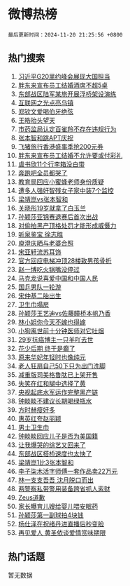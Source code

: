 # 微博热榜

`最后更新时间：2024-11-20 21:25:56 +0800`

## 热门搜索

1. [习近平G20里约峰会展现大国担当](https://m.weibo.cn/search?containerid=100103type%3D1%26t%3D10%26q%3D%23%E4%B9%A0%E8%BF%91%E5%B9%B3G20%E9%87%8C%E7%BA%A6%E5%B3%B0%E4%BC%9A%E5%B1%95%E7%8E%B0%E5%A4%A7%E5%9B%BD%E6%8B%85%E5%BD%93%23&stream_entry_id=51&isnewpage=1&extparam=seat%3D1%26filter_type%3Drealtimehot%26stream_entry_id%3D51%26c_type%3D51%26dgr%3D0%26pos%3D0%26cate%3D10103%26q%3D%2523%25E4%25B9%25A0%25E8%25BF%2591%25E5%25B9%25B3G20%25E9%2587%258C%25E7%25BA%25A6%25E5%25B3%25B0%25E4%25BC%259A%25E5%25B1%2595%25E7%258E%25B0%25E5%25A4%25A7%25E5%259B%25BD%25E6%258B%2585%25E5%25BD%2593%2523%26display_time%3D1732109155%26pre_seqid%3D17321091555810268402404)
1. [胖东来宣布员工结婚酒席不超5桌](https://m.weibo.cn/search?containerid=100103type%3D1%26t%3D10%26q%3D%23%E8%83%96%E4%B8%9C%E6%9D%A5%E5%AE%A3%E5%B8%83%E5%91%98%E5%B7%A5%E7%BB%93%E5%A9%9A%E9%85%92%E5%B8%AD%E4%B8%8D%E8%B6%855%E6%A1%8C%23&stream_entry_id=31&isnewpage=1&extparam=seat%3D1%26filter_type%3Drealtimehot%26c_type%3D31%26lcate%3D5001%26cate%3D5001%26stream_entry_id%3D31%26q%3D%2523%25E8%2583%2596%25E4%25B8%259C%25E6%259D%25A5%25E5%25AE%25A3%25E5%25B8%2583%25E5%2591%2598%25E5%25B7%25A5%25E7%25BB%2593%25E5%25A9%259A%25E9%2585%2592%25E5%25B8%25AD%25E4%25B8%258D%25E8%25B6%25855%25E6%25A1%258C%2523%26dgr%3D0%26pos%3D0%26flag%3D1%26realpos%3D1%26band_rank%3D1%26display_time%3D1732109155%26pre_seqid%3D17321091555810268402404)
1. [东部战区陆军某旅开展浮桥架设演练](https://m.weibo.cn/search?containerid=100103type%3D1%26t%3D10%26q%3D%23%E4%B8%9C%E9%83%A8%E6%88%98%E5%8C%BA%E9%99%86%E5%86%9B%E6%9F%90%E6%97%85%E5%BC%80%E5%B1%95%E6%B5%AE%E6%A1%A5%E6%9E%B6%E8%AE%BE%E6%BC%94%E7%BB%83%23&stream_entry_id=31&isnewpage=1&extparam=seat%3D1%26filter_type%3Drealtimehot%26c_type%3D31%26lcate%3D5001%26cate%3D5001%26stream_entry_id%3D31%26q%3D%2523%25E4%25B8%259C%25E9%2583%25A8%25E6%2588%2598%25E5%258C%25BA%25E9%2599%2586%25E5%2586%259B%25E6%259F%2590%25E6%2597%2585%25E5%25BC%2580%25E5%25B1%2595%25E6%25B5%25AE%25E6%25A1%25A5%25E6%259E%25B6%25E8%25AE%25BE%25E6%25BC%2594%25E7%25BB%2583%2523%26dgr%3D0%26pos%3D1%26flag%3D1%26realpos%3D2%26band_rank%3D2%26display_time%3D1732109155%26pre_seqid%3D17321091555810268402404)
1. [互联网之光点亮乌镇](https://m.weibo.cn/search?containerid=100103type%3D1%26t%3D10%26q%3D%23%E4%BA%92%E8%81%94%E7%BD%91%E4%B9%8B%E5%85%89%E7%82%B9%E4%BA%AE%E4%B9%8C%E9%95%87%23&stream_entry_id=31&isnewpage=1&extparam=seat%3D1%26filter_type%3Drealtimehot%26c_type%3D31%26lcate%3D5001%26cate%3D5001%26stream_entry_id%3D31%26q%3D%2523%25E4%25BA%2592%25E8%2581%2594%25E7%25BD%2591%25E4%25B9%258B%25E5%2585%2589%25E7%2582%25B9%25E4%25BA%25AE%25E4%25B9%258C%25E9%2595%2587%2523%26dgr%3D0%26pos%3D2%26flag%3D1%26realpos%3D3%26band_rank%3D3%26display_time%3D1732109155%26pre_seqid%3D17321091555810268402404)
1. [郑钦文爱喝伯牙绝弦](https://m.weibo.cn/search?containerid=100103type%3D1%26t%3D10%26q%3D%23%E9%83%91%E9%92%A6%E6%96%87%E7%88%B1%E5%96%9D%E4%BC%AF%E7%89%99%E7%BB%9D%E5%BC%A6%23&stream_entry_id=31&isnewpage=1&extparam=seat%3D1%26filter_type%3Drealtimehot%26c_type%3D31%26lcate%3D5001%26is_ad_pos%3D1%26cate%3D5001%26stream_entry_id%3D31%26q%3D%2523%25E9%2583%2591%25E9%2592%25A6%25E6%2596%2587%25E7%2588%25B1%25E5%2596%259D%25E4%25BC%25AF%25E7%2589%2599%25E7%25BB%259D%25E5%25BC%25A6%2523%26dgr%3D0%26pos%3D3%26adid%3D264742%26topic_ad%3D1%26band_rank%3D4%26display_time%3D1732109155%26pre_seqid%3D17321091555810268402404)
1. [王皓抬头望天](https://m.weibo.cn/search?containerid=100103type%3D1%26t%3D10%26q%3D%E7%8E%8B%E7%9A%93%E6%8A%AC%E5%A4%B4%E6%9C%9B%E5%A4%A9&stream_entry_id=31&isnewpage=1&extparam=seat%3D1%26filter_type%3Drealtimehot%26c_type%3D31%26lcate%3D5001%26cate%3D5001%26stream_entry_id%3D31%26q%3D%25E7%258E%258B%25E7%259A%2593%25E6%258A%25AC%25E5%25A4%25B4%25E6%259C%259B%25E5%25A4%25A9%26dgr%3D0%26pos%3D4%26flag%3D1%26realpos%3D4%26band_rank%3D4%26display_time%3D1732109155%26pre_seqid%3D17321091555810268402404)
1. [市药监局认定百雀羚不存在违规行为](https://m.weibo.cn/search?containerid=100103type%3D1%26t%3D10%26q%3D%23%E5%B8%82%E8%8D%AF%E7%9B%91%E5%B1%80%E8%AE%A4%E5%AE%9A%E7%99%BE%E9%9B%80%E7%BE%9A%E4%B8%8D%E5%AD%98%E5%9C%A8%E8%BF%9D%E8%A7%84%E8%A1%8C%E4%B8%BA%23&stream_entry_id=31&isnewpage=1&extparam=seat%3D1%26filter_type%3Drealtimehot%26c_type%3D31%26lcate%3D5001%26cate%3D5001%26stream_entry_id%3D31%26q%3D%2523%25E5%25B8%2582%25E8%258D%25AF%25E7%259B%2591%25E5%25B1%2580%25E8%25AE%25A4%25E5%25AE%259A%25E7%2599%25BE%25E9%259B%2580%25E7%25BE%259A%25E4%25B8%258D%25E5%25AD%2598%25E5%259C%25A8%25E8%25BF%259D%25E8%25A7%2584%25E8%25A1%258C%25E4%25B8%25BA%2523%26dgr%3D0%26pos%3D5%26flag%3D1%26realpos%3D5%26band_rank%3D5%26display_time%3D1732109155%26pre_seqid%3D17321091555810268402404)
1. [张本智和跳APT庆祝](https://m.weibo.cn/search?containerid=100103type%3D1%26t%3D10%26q%3D%E5%BC%A0%E6%9C%AC%E6%99%BA%E5%92%8C%E8%B7%B3APT%E5%BA%86%E7%A5%9D&stream_entry_id=31&isnewpage=1&extparam=seat%3D1%26filter_type%3Drealtimehot%26c_type%3D31%26lcate%3D5001%26cate%3D5001%26stream_entry_id%3D31%26q%3D%25E5%25BC%25A0%25E6%259C%25AC%25E6%2599%25BA%25E5%2592%258C%25E8%25B7%25B3APT%25E5%25BA%2586%25E7%25A5%259D%26dgr%3D0%26pos%3D6%26flag%3D1%26realpos%3D6%26band_rank%3D6%26display_time%3D1732109155%26pre_seqid%3D17321091555810268402404)
1. [飞猪旅行香港盛事季抢200元券](https://m.weibo.cn/search?containerid=100103type%3D1%26t%3D10%26q%3D%23%E9%A3%9E%E7%8C%AA%E6%97%85%E8%A1%8C%E9%A6%99%E6%B8%AF%E7%9B%9B%E4%BA%8B%E5%AD%A3%E6%8A%A2200%E5%85%83%E5%88%B8%23&stream_entry_id=31&isnewpage=1&extparam=seat%3D1%26filter_type%3Drealtimehot%26c_type%3D31%26lcate%3D5001%26is_ad_pos%3D1%26cate%3D5001%26stream_entry_id%3D31%26q%3D%2523%25E9%25A3%259E%25E7%258C%25AA%25E6%2597%2585%25E8%25A1%258C%25E9%25A6%2599%25E6%25B8%25AF%25E7%259B%259B%25E4%25BA%258B%25E5%25AD%25A3%25E6%258A%25A2200%25E5%2585%2583%25E5%2588%25B8%2523%26dgr%3D0%26pos%3D7%26adid%3D264730%26topic_ad%3D1%26band_rank%3D7%26display_time%3D1732109155%26pre_seqid%3D17321091555810268402404)
1. [胖东来宣布员工结婚不允许要或付彩礼](https://m.weibo.cn/search?containerid=100103type%3D1%26t%3D10%26q%3D%23%E8%83%96%E4%B8%9C%E6%9D%A5%E5%AE%A3%E5%B8%83%E5%91%98%E5%B7%A5%E7%BB%93%E5%A9%9A%E4%B8%8D%E5%85%81%E8%AE%B8%E8%A6%81%E6%88%96%E4%BB%98%E5%BD%A9%E7%A4%BC%23&stream_entry_id=31&isnewpage=1&extparam=seat%3D1%26filter_type%3Drealtimehot%26c_type%3D31%26lcate%3D5001%26cate%3D5001%26stream_entry_id%3D31%26q%3D%2523%25E8%2583%2596%25E4%25B8%259C%25E6%259D%25A5%25E5%25AE%25A3%25E5%25B8%2583%25E5%2591%2598%25E5%25B7%25A5%25E7%25BB%2593%25E5%25A9%259A%25E4%25B8%258D%25E5%2585%2581%25E8%25AE%25B8%25E8%25A6%2581%25E6%2588%2596%25E4%25BB%2598%25E5%25BD%25A9%25E7%25A4%25BC%2523%26dgr%3D0%26pos%3D8%26flag%3D1%26realpos%3D7%26band_rank%3D7%26display_time%3D1732109155%26pre_seqid%3D17321091555810268402404)
1. [虞书欣11个行李箱没白带](https://m.weibo.cn/search?containerid=100103type%3D1%26t%3D10%26q%3D%E8%99%9E%E4%B9%A6%E6%AC%A311%E4%B8%AA%E8%A1%8C%E6%9D%8E%E7%AE%B1%E6%B2%A1%E7%99%BD%E5%B8%A6&stream_entry_id=31&isnewpage=1&extparam=seat%3D1%26filter_type%3Drealtimehot%26c_type%3D31%26lcate%3D5001%26cate%3D5001%26stream_entry_id%3D31%26q%3D%25E8%2599%259E%25E4%25B9%25A6%25E6%25AC%25A311%25E4%25B8%25AA%25E8%25A1%258C%25E6%259D%258E%25E7%25AE%25B1%25E6%25B2%25A1%25E7%2599%25BD%25E5%25B8%25A6%26dgr%3D0%26pos%3D9%26flag%3D0%26realpos%3D8%26band_rank%3D8%26display_time%3D1732109155%26pre_seqid%3D17321091555810268402404)
1. [奔跑吧全员都哭了](https://m.weibo.cn/search?containerid=100103type%3D1%26t%3D10%26q%3D%23%E5%A5%94%E8%B7%91%E5%90%A7%E5%85%A8%E5%91%98%E9%83%BD%E5%93%AD%E4%BA%86%23&stream_entry_id=31&isnewpage=1&extparam=seat%3D1%26filter_type%3Drealtimehot%26c_type%3D31%26lcate%3D5001%26cate%3D5001%26stream_entry_id%3D31%26q%3D%2523%25E5%25A5%2594%25E8%25B7%2591%25E5%2590%25A7%25E5%2585%25A8%25E5%2591%2598%25E9%2583%25BD%25E5%2593%25AD%25E4%25BA%2586%2523%26dgr%3D0%26pos%3D10%26flag%3D0%26realpos%3D9%26band_rank%3D9%26display_time%3D1732109155%26pre_seqid%3D17321091555810268402404)
1. [教育局回应小蜜蜂老师身份质疑](https://m.weibo.cn/search?containerid=100103type%3D1%26t%3D10%26q%3D%23%E6%95%99%E8%82%B2%E5%B1%80%E5%9B%9E%E5%BA%94%E5%B0%8F%E8%9C%9C%E8%9C%82%E8%80%81%E5%B8%88%E8%BA%AB%E4%BB%BD%E8%B4%A8%E7%96%91%23&stream_entry_id=31&isnewpage=1&extparam=seat%3D1%26filter_type%3Drealtimehot%26c_type%3D31%26lcate%3D5001%26cate%3D5001%26stream_entry_id%3D31%26q%3D%2523%25E6%2595%2599%25E8%2582%25B2%25E5%25B1%2580%25E5%259B%259E%25E5%25BA%2594%25E5%25B0%258F%25E8%259C%259C%25E8%259C%2582%25E8%2580%2581%25E5%25B8%2588%25E8%25BA%25AB%25E4%25BB%25BD%25E8%25B4%25A8%25E7%2596%2591%2523%26dgr%3D0%26pos%3D11%26flag%3D1%26realpos%3D10%26band_rank%3D10%26display_time%3D1732109155%26pre_seqid%3D17321091555810268402404)
1. [遭多人强奸智残女子家中装7个监控](https://m.weibo.cn/search?containerid=100103type%3D1%26t%3D10%26q%3D%23%E9%81%AD%E5%A4%9A%E4%BA%BA%E5%BC%BA%E5%A5%B8%E6%99%BA%E6%AE%8B%E5%A5%B3%E5%AD%90%E5%AE%B6%E4%B8%AD%E8%A3%857%E4%B8%AA%E7%9B%91%E6%8E%A7%23&stream_entry_id=31&isnewpage=1&extparam=seat%3D1%26filter_type%3Drealtimehot%26c_type%3D31%26lcate%3D5001%26cate%3D5001%26stream_entry_id%3D31%26q%3D%2523%25E9%2581%25AD%25E5%25A4%259A%25E4%25BA%25BA%25E5%25BC%25BA%25E5%25A5%25B8%25E6%2599%25BA%25E6%25AE%258B%25E5%25A5%25B3%25E5%25AD%2590%25E5%25AE%25B6%25E4%25B8%25AD%25E8%25A3%25857%25E4%25B8%25AA%25E7%259B%2591%25E6%258E%25A7%2523%26dgr%3D0%26pos%3D12%26flag%3D1%26realpos%3D11%26band_rank%3D11%26display_time%3D1732109155%26pre_seqid%3D17321091555810268402404)
1. [梁靖崑vs张本智和](https://m.weibo.cn/search?containerid=100103type%3D1%26t%3D10%26q%3D%23%E6%A2%81%E9%9D%96%E5%B4%91vs%E5%BC%A0%E6%9C%AC%E6%99%BA%E5%92%8C%23&stream_entry_id=31&isnewpage=1&extparam=seat%3D1%26filter_type%3Drealtimehot%26c_type%3D31%26lcate%3D5001%26cate%3D5001%26stream_entry_id%3D31%26q%3D%2523%25E6%25A2%2581%25E9%259D%2596%25E5%25B4%2591vs%25E5%25BC%25A0%25E6%259C%25AC%25E6%2599%25BA%25E5%2592%258C%2523%26dgr%3D0%26pos%3D13%26flag%3D0%26realpos%3D12%26band_rank%3D12%26display_time%3D1732109155%26pre_seqid%3D17321091555810268402404)
1. [关晓彤19岁就拿了白玉兰](https://m.weibo.cn/search?containerid=100103type%3D1%26t%3D10%26q%3D%E5%85%B3%E6%99%93%E5%BD%A419%E5%B2%81%E5%B0%B1%E6%8B%BF%E4%BA%86%E7%99%BD%E7%8E%89%E5%85%B0&stream_entry_id=31&isnewpage=1&extparam=seat%3D1%26filter_type%3Drealtimehot%26c_type%3D31%26lcate%3D5001%26cate%3D5001%26stream_entry_id%3D31%26q%3D%25E5%2585%25B3%25E6%2599%2593%25E5%25BD%25A419%25E5%25B2%2581%25E5%25B0%25B1%25E6%258B%25BF%25E4%25BA%2586%25E7%2599%25BD%25E7%258E%2589%25E5%2585%25B0%26dgr%3D0%26pos%3D14%26flag%3D2%26realpos%3D13%26band_rank%3D13%26display_time%3D1732109155%26pre_seqid%3D17321091555810268402404)
1. [孙颖莎亚锦赛退赛后首次出战](https://m.weibo.cn/search?containerid=100103type%3D1%26t%3D10%26q%3D%23%E5%AD%99%E9%A2%96%E8%8E%8E%E4%BA%9A%E9%94%A6%E8%B5%9B%E9%80%80%E8%B5%9B%E5%90%8E%E9%A6%96%E6%AC%A1%E5%87%BA%E6%88%98%23&stream_entry_id=31&isnewpage=1&extparam=seat%3D1%26filter_type%3Drealtimehot%26c_type%3D31%26lcate%3D5001%26cate%3D5001%26stream_entry_id%3D31%26q%3D%2523%25E5%25AD%2599%25E9%25A2%2596%25E8%258E%258E%25E4%25BA%259A%25E9%2594%25A6%25E8%25B5%259B%25E9%2580%2580%25E8%25B5%259B%25E5%2590%258E%25E9%25A6%2596%25E6%25AC%25A1%25E5%2587%25BA%25E6%2588%2598%2523%26dgr%3D0%26pos%3D15%26flag%3D1%26realpos%3D14%26band_rank%3D14%26display_time%3D1732109155%26pre_seqid%3D17321091555810268402404)
1. [对偷拍黑产顶格处罚才能形成威慑力](https://m.weibo.cn/search?containerid=100103type%3D1%26t%3D10%26q%3D%23%E5%AF%B9%E5%81%B7%E6%8B%8D%E9%BB%91%E4%BA%A7%E9%A1%B6%E6%A0%BC%E5%A4%84%E7%BD%9A%E6%89%8D%E8%83%BD%E5%BD%A2%E6%88%90%E5%A8%81%E6%85%91%E5%8A%9B%23&stream_entry_id=31&isnewpage=1&extparam=seat%3D1%26filter_type%3Drealtimehot%26c_type%3D31%26lcate%3D5001%26cate%3D5001%26stream_entry_id%3D31%26q%3D%2523%25E5%25AF%25B9%25E5%2581%25B7%25E6%258B%258D%25E9%25BB%2591%25E4%25BA%25A7%25E9%25A1%25B6%25E6%25A0%25BC%25E5%25A4%2584%25E7%25BD%259A%25E6%2589%258D%25E8%2583%25BD%25E5%25BD%25A2%25E6%2588%2590%25E5%25A8%2581%25E6%2585%2591%25E5%258A%259B%2523%26dgr%3D0%26pos%3D16%26flag%3D1%26realpos%3D15%26band_rank%3D15%26display_time%3D1732109155%26pre_seqid%3D17321091555810268402404)
1. [听泉鉴宝 徐志胜](https://m.weibo.cn/search?containerid=100103type%3D1%26t%3D10%26q%3D%E5%90%AC%E6%B3%89%E9%89%B4%E5%AE%9D+%E5%BE%90%E5%BF%97%E8%83%9C&stream_entry_id=31&isnewpage=1&extparam=seat%3D1%26filter_type%3Drealtimehot%26c_type%3D31%26lcate%3D5001%26cate%3D5001%26stream_entry_id%3D31%26q%3D%25E5%2590%25AC%25E6%25B3%2589%25E9%2589%25B4%25E5%25AE%259D%2520%25E5%25BE%2590%25E5%25BF%2597%25E8%2583%259C%26dgr%3D0%26pos%3D17%26flag%3D2%26realpos%3D16%26band_rank%3D16%26display_time%3D1732109155%26pre_seqid%3D17321091555810268402404)
1. [庾澄庆晒与老婆合照](https://m.weibo.cn/search?containerid=100103type%3D1%26t%3D10%26q%3D%23%E5%BA%BE%E6%BE%84%E5%BA%86%E6%99%92%E4%B8%8E%E8%80%81%E5%A9%86%E5%90%88%E7%85%A7%23&stream_entry_id=31&isnewpage=1&extparam=seat%3D1%26filter_type%3Drealtimehot%26c_type%3D31%26lcate%3D5001%26cate%3D5001%26stream_entry_id%3D31%26q%3D%2523%25E5%25BA%25BE%25E6%25BE%2584%25E5%25BA%2586%25E6%2599%2592%25E4%25B8%258E%25E8%2580%2581%25E5%25A9%2586%25E5%2590%2588%25E7%2585%25A7%2523%26dgr%3D0%26pos%3D18%26flag%3D1%26realpos%3D17%26band_rank%3D17%26display_time%3D1732109155%26pre_seqid%3D17321091555810268402404)
1. [宋亚轩流苏耳饰](https://m.weibo.cn/search?containerid=100103type%3D1%26t%3D10%26q%3D%23%E5%AE%8B%E4%BA%9A%E8%BD%A9%E6%B5%81%E8%8B%8F%E8%80%B3%E9%A5%B0%23&stream_entry_id=31&isnewpage=1&extparam=seat%3D1%26filter_type%3Drealtimehot%26c_type%3D31%26lcate%3D5001%26cate%3D5001%26stream_entry_id%3D31%26q%3D%2523%25E5%25AE%258B%25E4%25BA%259A%25E8%25BD%25A9%25E6%25B5%2581%25E8%258B%258F%25E8%2580%25B3%25E9%25A5%25B0%2523%26dgr%3D0%26pos%3D19%26flag%3D1%26realpos%3D18%26band_rank%3D18%26display_time%3D1732109155%26pre_seqid%3D17321091555810268402404)
1. [官方回应电梯冲顶28楼致男孩骨折](https://m.weibo.cn/search?containerid=100103type%3D1%26t%3D10%26q%3D%23%E5%AE%98%E6%96%B9%E5%9B%9E%E5%BA%94%E7%94%B5%E6%A2%AF%E5%86%B2%E9%A1%B628%E6%A5%BC%E8%87%B4%E7%94%B7%E5%AD%A9%E9%AA%A8%E6%8A%98%23&stream_entry_id=31&isnewpage=1&extparam=seat%3D1%26filter_type%3Drealtimehot%26c_type%3D31%26lcate%3D5001%26cate%3D5001%26stream_entry_id%3D31%26q%3D%2523%25E5%25AE%2598%25E6%2596%25B9%25E5%259B%259E%25E5%25BA%2594%25E7%2594%25B5%25E6%25A2%25AF%25E5%2586%25B2%25E9%25A1%25B628%25E6%25A5%25BC%25E8%2587%25B4%25E7%2594%25B7%25E5%25AD%25A9%25E9%25AA%25A8%25E6%258A%2598%2523%26dgr%3D0%26pos%3D20%26flag%3D1%26realpos%3D19%26band_rank%3D19%26display_time%3D1732109155%26pre_seqid%3D17321091555810268402404)
1. [赵一博吃火锅嘴没停过](https://m.weibo.cn/search?containerid=100103type%3D1%26t%3D10%26q%3D%23%E8%B5%B5%E4%B8%80%E5%8D%9A%E5%90%83%E7%81%AB%E9%94%85%E5%98%B4%E6%B2%A1%E5%81%9C%E8%BF%87%23&stream_entry_id=31&isnewpage=1&extparam=seat%3D1%26filter_type%3Drealtimehot%26c_type%3D31%26lcate%3D5001%26cate%3D5001%26realpos%3D20%26stream_entry_id%3D31%26q%3D%2523%25E8%25B5%25B5%25E4%25B8%2580%25E5%258D%259A%25E5%2590%2583%25E7%2581%25AB%25E9%2594%2585%25E5%2598%25B4%25E6%25B2%25A1%25E5%2581%259C%25E8%25BF%2587%2523%26dgr%3D0%26pos%3D21%26adid%3D264219%26flag%3D0%26band_rank%3D20%26display_time%3D1732109155%26pre_seqid%3D17321091555810268402404)
1. [马克龙说喜爱中国和中国人民](https://m.weibo.cn/search?containerid=100103type%3D1%26t%3D10%26q%3D%23%E9%A9%AC%E5%85%8B%E9%BE%99%E8%AF%B4%E5%96%9C%E7%88%B1%E4%B8%AD%E5%9B%BD%E5%92%8C%E4%B8%AD%E5%9B%BD%E4%BA%BA%E6%B0%91%23&stream_entry_id=31&isnewpage=1&extparam=seat%3D1%26filter_type%3Drealtimehot%26c_type%3D31%26lcate%3D5001%26cate%3D5001%26stream_entry_id%3D31%26q%3D%2523%25E9%25A9%25AC%25E5%2585%258B%25E9%25BE%2599%25E8%25AF%25B4%25E5%2596%259C%25E7%2588%25B1%25E4%25B8%25AD%25E5%259B%25BD%25E5%2592%258C%25E4%25B8%25AD%25E5%259B%25BD%25E4%25BA%25BA%25E6%25B0%2591%2523%26dgr%3D0%26pos%3D22%26flag%3D0%26realpos%3D21%26band_rank%3D21%26display_time%3D1732109155%26pre_seqid%3D17321091555810268402404)
1. [国乒男队一轮游](https://m.weibo.cn/search?containerid=100103type%3D1%26t%3D10%26q%3D%E5%9B%BD%E4%B9%92%E7%94%B7%E9%98%9F%E4%B8%80%E8%BD%AE%E6%B8%B8&stream_entry_id=31&isnewpage=1&extparam=seat%3D1%26filter_type%3Drealtimehot%26c_type%3D31%26lcate%3D5001%26cate%3D5001%26stream_entry_id%3D31%26q%3D%25E5%259B%25BD%25E4%25B9%2592%25E7%2594%25B7%25E9%2598%259F%25E4%25B8%2580%25E8%25BD%25AE%25E6%25B8%25B8%26dgr%3D0%26pos%3D23%26flag%3D1%26realpos%3D22%26band_rank%3D22%26display_time%3D1732109155%26pre_seqid%3D17321091555810268402404)
1. [宋仲基二胎出生](https://m.weibo.cn/search?containerid=100103type%3D1%26t%3D10%26q%3D%23%E5%AE%8B%E4%BB%B2%E5%9F%BA%E4%BA%8C%E8%83%8E%E5%87%BA%E7%94%9F%23&stream_entry_id=31&isnewpage=1&extparam=seat%3D1%26filter_type%3Drealtimehot%26c_type%3D31%26lcate%3D5001%26cate%3D5001%26stream_entry_id%3D31%26q%3D%2523%25E5%25AE%258B%25E4%25BB%25B2%25E5%259F%25BA%25E4%25BA%258C%25E8%2583%258E%25E5%2587%25BA%25E7%2594%259F%2523%26dgr%3D0%26pos%3D24%26flag%3D2%26realpos%3D23%26band_rank%3D23%26display_time%3D1732109155%26pre_seqid%3D17321091555810268402404)
1. [卫生巾塌房](https://m.weibo.cn/search?containerid=100103type%3D1%26t%3D10%26q%3D%23%E5%8D%AB%E7%94%9F%E5%B7%BE%E5%A1%8C%E6%88%BF%23&stream_entry_id=31&isnewpage=1&extparam=seat%3D1%26filter_type%3Drealtimehot%26c_type%3D31%26lcate%3D5001%26cate%3D5001%26stream_entry_id%3D31%26q%3D%2523%25E5%258D%25AB%25E7%2594%259F%25E5%25B7%25BE%25E5%25A1%258C%25E6%2588%25BF%2523%26dgr%3D0%26pos%3D25%26flag%3D0%26realpos%3D24%26band_rank%3D24%26display_time%3D1732109155%26pre_seqid%3D17321091555810268402404)
1. [孙颖莎王艺迪vs佐藤瞳桥本帆乃香](https://m.weibo.cn/search?containerid=100103type%3D1%26t%3D10%26q%3D%23%E5%AD%99%E9%A2%96%E8%8E%8E%E7%8E%8B%E8%89%BA%E8%BF%AAvs%E4%BD%90%E8%97%A4%E7%9E%B3%E6%A1%A5%E6%9C%AC%E5%B8%86%E4%B9%83%E9%A6%99%23&stream_entry_id=31&isnewpage=1&extparam=seat%3D1%26filter_type%3Drealtimehot%26c_type%3D31%26lcate%3D5001%26cate%3D5001%26stream_entry_id%3D31%26q%3D%2523%25E5%25AD%2599%25E9%25A2%2596%25E8%258E%258E%25E7%258E%258B%25E8%2589%25BA%25E8%25BF%25AAvs%25E4%25BD%2590%25E8%2597%25A4%25E7%259E%25B3%25E6%25A1%25A5%25E6%259C%25AC%25E5%25B8%2586%25E4%25B9%2583%25E9%25A6%2599%2523%26dgr%3D0%26pos%3D26%26flag%3D1%26realpos%3D25%26band_rank%3D25%26display_time%3D1732109155%26pre_seqid%3D17321091555810268402404)
1. [林小姐你今天不嫁也得嫁](https://m.weibo.cn/search?containerid=100103type%3D1%26t%3D10%26q%3D%23%E6%9E%97%E5%B0%8F%E5%A7%90%E4%BD%A0%E4%BB%8A%E5%A4%A9%E4%B8%8D%E5%AB%81%E4%B9%9F%E5%BE%97%E5%AB%81%23&stream_entry_id=31&isnewpage=1&extparam=seat%3D1%26filter_type%3Drealtimehot%26c_type%3D31%26lcate%3D5001%26cate%3D5001%26stream_entry_id%3D31%26q%3D%2523%25E6%259E%2597%25E5%25B0%258F%25E5%25A7%2590%25E4%25BD%25A0%25E4%25BB%258A%25E5%25A4%25A9%25E4%25B8%258D%25E5%25AB%2581%25E4%25B9%259F%25E5%25BE%2597%25E5%25AB%2581%2523%26dgr%3D0%26pos%3D27%26flag%3D1%26realpos%3D26%26band_rank%3D26%26display_time%3D1732109155%26pre_seqid%3D17321091555810268402404)
1. [小狗离世前十分钟医师对它吐烟](https://m.weibo.cn/search?containerid=100103type%3D1%26t%3D10%26q%3D%23%E5%B0%8F%E7%8B%97%E7%A6%BB%E4%B8%96%E5%89%8D%E5%8D%81%E5%88%86%E9%92%9F%E5%8C%BB%E5%B8%88%E5%AF%B9%E5%AE%83%E5%90%90%E7%83%9F%23&stream_entry_id=31&isnewpage=1&extparam=seat%3D1%26filter_type%3Drealtimehot%26c_type%3D31%26lcate%3D5001%26cate%3D5001%26stream_entry_id%3D31%26q%3D%2523%25E5%25B0%258F%25E7%258B%2597%25E7%25A6%25BB%25E4%25B8%2596%25E5%2589%258D%25E5%258D%2581%25E5%2588%2586%25E9%2592%259F%25E5%258C%25BB%25E5%25B8%2588%25E5%25AF%25B9%25E5%25AE%2583%25E5%2590%2590%25E7%2583%259F%2523%26dgr%3D0%26pos%3D28%26flag%3D1%26realpos%3D27%26band_rank%3D27%26display_time%3D1732109155%26pre_seqid%3D17321091555810268402404)
1. [29岁抗癌博主一只羊吖去世](https://m.weibo.cn/search?containerid=100103type%3D1%26t%3D10%26q%3D%2329%E5%B2%81%E6%8A%97%E7%99%8C%E5%8D%9A%E4%B8%BB%E4%B8%80%E5%8F%AA%E7%BE%8A%E5%90%96%E5%8E%BB%E4%B8%96%23&stream_entry_id=31&isnewpage=1&extparam=seat%3D1%26filter_type%3Drealtimehot%26c_type%3D31%26lcate%3D5001%26cate%3D5001%26stream_entry_id%3D31%26q%3D%252329%25E5%25B2%2581%25E6%258A%2597%25E7%2599%258C%25E5%258D%259A%25E4%25B8%25BB%25E4%25B8%2580%25E5%258F%25AA%25E7%25BE%258A%25E5%2590%2596%25E5%258E%25BB%25E4%25B8%2596%2523%26dgr%3D0%26pos%3D29%26flag%3D0%26realpos%3D28%26band_rank%3D28%26display_time%3D1732109155%26pre_seqid%3D17321091555810268402404)
1. [花少后期 终于是癫了](https://m.weibo.cn/search?containerid=100103type%3D1%26t%3D10%26q%3D%E8%8A%B1%E5%B0%91%E5%90%8E%E6%9C%9F+%E7%BB%88%E4%BA%8E%E6%98%AF%E7%99%AB%E4%BA%86&stream_entry_id=31&isnewpage=1&extparam=seat%3D1%26filter_type%3Drealtimehot%26c_type%3D31%26lcate%3D5001%26cate%3D5001%26stream_entry_id%3D31%26q%3D%25E8%258A%25B1%25E5%25B0%2591%25E5%2590%258E%25E6%259C%259F%2520%25E7%25BB%2588%25E4%25BA%258E%25E6%2598%25AF%25E7%2599%25AB%25E4%25BA%2586%26dgr%3D0%26pos%3D30%26flag%3D0%26realpos%3D29%26band_rank%3D29%26display_time%3D1732109155%26pre_seqid%3D17321091555810268402404)
1. [原来华妃年轻时也像纯元](https://m.weibo.cn/search?containerid=100103type%3D1%26t%3D10%26q%3D%E5%8E%9F%E6%9D%A5%E5%8D%8E%E5%A6%83%E5%B9%B4%E8%BD%BB%E6%97%B6%E4%B9%9F%E5%83%8F%E7%BA%AF%E5%85%83&stream_entry_id=31&isnewpage=1&extparam=seat%3D1%26filter_type%3Drealtimehot%26c_type%3D31%26lcate%3D5001%26cate%3D5001%26stream_entry_id%3D31%26q%3D%25E5%258E%259F%25E6%259D%25A5%25E5%258D%258E%25E5%25A6%2583%25E5%25B9%25B4%25E8%25BD%25BB%25E6%2597%25B6%25E4%25B9%259F%25E5%2583%258F%25E7%25BA%25AF%25E5%2585%2583%26dgr%3D0%26pos%3D31%26flag%3D0%26realpos%3D30%26band_rank%3D30%26display_time%3D1732109155%26pre_seqid%3D17321091555810268402404)
1. [老人狂扇自己50下只为出门洗脚](https://m.weibo.cn/search?containerid=100103type%3D1%26t%3D10%26q%3D%23%E8%80%81%E4%BA%BA%E7%8B%82%E6%89%87%E8%87%AA%E5%B7%B150%E4%B8%8B%E5%8F%AA%E4%B8%BA%E5%87%BA%E9%97%A8%E6%B4%97%E8%84%9A%23&stream_entry_id=31&isnewpage=1&extparam=seat%3D1%26filter_type%3Drealtimehot%26c_type%3D31%26lcate%3D5001%26cate%3D5001%26stream_entry_id%3D31%26q%3D%2523%25E8%2580%2581%25E4%25BA%25BA%25E7%258B%2582%25E6%2589%2587%25E8%2587%25AA%25E5%25B7%25B150%25E4%25B8%258B%25E5%258F%25AA%25E4%25B8%25BA%25E5%2587%25BA%25E9%2597%25A8%25E6%25B4%2597%25E8%2584%259A%2523%26dgr%3D0%26pos%3D32%26flag%3D0%26realpos%3D31%26band_rank%3D31%26display_time%3D1732109155%26pre_seqid%3D17321091555810268402404)
1. [减重版司美格鲁肽已上架开售](https://m.weibo.cn/search?containerid=100103type%3D1%26t%3D10%26q%3D%23%E5%87%8F%E9%87%8D%E7%89%88%E5%8F%B8%E7%BE%8E%E6%A0%BC%E9%B2%81%E8%82%BD%E5%B7%B2%E4%B8%8A%E6%9E%B6%E5%BC%80%E5%94%AE%23&stream_entry_id=31&isnewpage=1&extparam=seat%3D1%26filter_type%3Drealtimehot%26c_type%3D31%26lcate%3D5001%26cate%3D5001%26stream_entry_id%3D31%26q%3D%2523%25E5%2587%258F%25E9%2587%258D%25E7%2589%2588%25E5%258F%25B8%25E7%25BE%258E%25E6%25A0%25BC%25E9%25B2%2581%25E8%2582%25BD%25E5%25B7%25B2%25E4%25B8%258A%25E6%259E%25B6%25E5%25BC%2580%25E5%2594%25AE%2523%26dgr%3D0%26pos%3D33%26flag%3D1%26realpos%3D32%26band_rank%3D32%26display_time%3D1732109155%26pre_seqid%3D17321091555810268402404)
1. [失笑在红和糊中选择了黄](https://m.weibo.cn/search?containerid=100103type%3D1%26t%3D10%26q%3D%E5%A4%B1%E7%AC%91%E5%9C%A8%E7%BA%A2%E5%92%8C%E7%B3%8A%E4%B8%AD%E9%80%89%E6%8B%A9%E4%BA%86%E9%BB%84&stream_entry_id=31&isnewpage=1&extparam=seat%3D1%26filter_type%3Drealtimehot%26c_type%3D31%26lcate%3D5001%26cate%3D5001%26stream_entry_id%3D31%26q%3D%25E5%25A4%25B1%25E7%25AC%2591%25E5%259C%25A8%25E7%25BA%25A2%25E5%2592%258C%25E7%25B3%258A%25E4%25B8%25AD%25E9%2580%2589%25E6%258B%25A9%25E4%25BA%2586%25E9%25BB%2584%26dgr%3D0%26pos%3D34%26flag%3D1%26realpos%3D33%26band_rank%3D33%26display_time%3D1732109155%26pre_seqid%3D17321091555810268402404)
1. [央视起底水军运作完整黑产链](https://m.weibo.cn/search?containerid=100103type%3D1%26t%3D10%26q%3D%23%E5%A4%AE%E8%A7%86%E8%B5%B7%E5%BA%95%E6%B0%B4%E5%86%9B%E8%BF%90%E4%BD%9C%E5%AE%8C%E6%95%B4%E9%BB%91%E4%BA%A7%E9%93%BE%23&stream_entry_id=31&isnewpage=1&extparam=seat%3D1%26filter_type%3Drealtimehot%26c_type%3D31%26lcate%3D5001%26cate%3D5001%26stream_entry_id%3D31%26q%3D%2523%25E5%25A4%25AE%25E8%25A7%2586%25E8%25B5%25B7%25E5%25BA%2595%25E6%25B0%25B4%25E5%2586%259B%25E8%25BF%2590%25E4%25BD%259C%25E5%25AE%258C%25E6%2595%25B4%25E9%25BB%2591%25E4%25BA%25A7%25E9%2593%25BE%2523%26dgr%3D0%26pos%3D35%26flag%3D0%26realpos%3D34%26band_rank%3D34%26display_time%3D1732109155%26pre_seqid%3D17321091555810268402404)
1. [钟睒睒不建议长期喝绿瓶水](https://m.weibo.cn/search?containerid=100103type%3D1%26t%3D10%26q%3D%23%E9%92%9F%E7%9D%92%E7%9D%92%E4%B8%8D%E5%BB%BA%E8%AE%AE%E9%95%BF%E6%9C%9F%E5%96%9D%E7%BB%BF%E7%93%B6%E6%B0%B4%23&stream_entry_id=31&isnewpage=1&extparam=seat%3D1%26filter_type%3Drealtimehot%26c_type%3D31%26lcate%3D5001%26cate%3D5001%26stream_entry_id%3D31%26q%3D%2523%25E9%2592%259F%25E7%259D%2592%25E7%259D%2592%25E4%25B8%258D%25E5%25BB%25BA%25E8%25AE%25AE%25E9%2595%25BF%25E6%259C%259F%25E5%2596%259D%25E7%25BB%25BF%25E7%2593%25B6%25E6%25B0%25B4%2523%26dgr%3D0%26pos%3D36%26flag%3D1%26realpos%3D35%26band_rank%3D35%26display_time%3D1732109155%26pre_seqid%3D17321091555810268402404)
1. [方时赫瘦好多](https://m.weibo.cn/search?containerid=100103type%3D1%26t%3D10%26q%3D%23%E6%96%B9%E6%97%B6%E8%B5%AB%E7%98%A6%E5%A5%BD%E5%A4%9A%23&stream_entry_id=31&isnewpage=1&extparam=seat%3D1%26filter_type%3Drealtimehot%26c_type%3D31%26lcate%3D5001%26cate%3D5001%26stream_entry_id%3D31%26q%3D%2523%25E6%2596%25B9%25E6%2597%25B6%25E8%25B5%25AB%25E7%2598%25A6%25E5%25A5%25BD%25E5%25A4%259A%2523%26dgr%3D0%26pos%3D37%26flag%3D1%26realpos%3D36%26band_rank%3D36%26display_time%3D1732109155%26pre_seqid%3D17321091555810268402404)
1. [惠英红夸赵丽颖](https://m.weibo.cn/search?containerid=100103type%3D1%26t%3D10%26q%3D%E6%83%A0%E8%8B%B1%E7%BA%A2%E5%A4%B8%E8%B5%B5%E4%B8%BD%E9%A2%96&stream_entry_id=31&isnewpage=1&extparam=seat%3D1%26filter_type%3Drealtimehot%26c_type%3D31%26lcate%3D5001%26cate%3D5001%26stream_entry_id%3D31%26q%3D%25E6%2583%25A0%25E8%258B%25B1%25E7%25BA%25A2%25E5%25A4%25B8%25E8%25B5%25B5%25E4%25B8%25BD%25E9%25A2%2596%26dgr%3D0%26pos%3D38%26flag%3D0%26realpos%3D37%26band_rank%3D37%26display_time%3D1732109155%26pre_seqid%3D17321091555810268402404)
1. [男士卫生巾](https://m.weibo.cn/search?containerid=100103type%3D1%26t%3D10%26q%3D%23%E7%94%B7%E5%A3%AB%E5%8D%AB%E7%94%9F%E5%B7%BE%23&stream_entry_id=31&isnewpage=1&extparam=seat%3D1%26filter_type%3Drealtimehot%26c_type%3D31%26lcate%3D5001%26cate%3D5001%26stream_entry_id%3D31%26q%3D%2523%25E7%2594%25B7%25E5%25A3%25AB%25E5%258D%25AB%25E7%2594%259F%25E5%25B7%25BE%2523%26dgr%3D0%26pos%3D39%26flag%3D0%26realpos%3D38%26band_rank%3D38%26display_time%3D1732109155%26pre_seqid%3D17321091555810268402404)
1. [钟睒睒回应儿子是否为美国籍](https://m.weibo.cn/search?containerid=100103type%3D1%26t%3D10%26q%3D%23%E9%92%9F%E7%9D%92%E7%9D%92%E5%9B%9E%E5%BA%94%E5%84%BF%E5%AD%90%E6%98%AF%E5%90%A6%E4%B8%BA%E7%BE%8E%E5%9B%BD%E7%B1%8D%23&stream_entry_id=31&isnewpage=1&extparam=seat%3D1%26filter_type%3Drealtimehot%26c_type%3D31%26lcate%3D5001%26cate%3D5001%26stream_entry_id%3D31%26q%3D%2523%25E9%2592%259F%25E7%259D%2592%25E7%259D%2592%25E5%259B%259E%25E5%25BA%2594%25E5%2584%25BF%25E5%25AD%2590%25E6%2598%25AF%25E5%2590%25A6%25E4%25B8%25BA%25E7%25BE%258E%25E5%259B%25BD%25E7%25B1%258D%2523%26dgr%3D0%26pos%3D40%26flag%3D0%26realpos%3D39%26band_rank%3D39%26display_time%3D1732109155%26pre_seqid%3D17321091555810268402404)
1. [让我爆哭的综艺又回来了](https://m.weibo.cn/search?containerid=100103type%3D1%26t%3D10%26q%3D%E8%AE%A9%E6%88%91%E7%88%86%E5%93%AD%E7%9A%84%E7%BB%BC%E8%89%BA%E5%8F%88%E5%9B%9E%E6%9D%A5%E4%BA%86&stream_entry_id=31&isnewpage=1&extparam=seat%3D1%26filter_type%3Drealtimehot%26c_type%3D31%26lcate%3D5001%26cate%3D5001%26stream_entry_id%3D31%26q%3D%25E8%25AE%25A9%25E6%2588%2591%25E7%2588%2586%25E5%2593%25AD%25E7%259A%2584%25E7%25BB%25BC%25E8%2589%25BA%25E5%258F%2588%25E5%259B%259E%25E6%259D%25A5%25E4%25BA%2586%26dgr%3D0%26pos%3D41%26flag%3D0%26realpos%3D40%26band_rank%3D40%26display_time%3D1732109155%26pre_seqid%3D17321091555810268402404)
1. [东部战区搭桥速度也太快了](https://m.weibo.cn/search?containerid=100103type%3D1%26t%3D10%26q%3D%23%E4%B8%9C%E9%83%A8%E6%88%98%E5%8C%BA%E6%90%AD%E6%A1%A5%E9%80%9F%E5%BA%A6%E4%B9%9F%E5%A4%AA%E5%BF%AB%E4%BA%86%23&stream_entry_id=31&isnewpage=1&extparam=seat%3D1%26filter_type%3Drealtimehot%26c_type%3D31%26lcate%3D5001%26cate%3D5001%26stream_entry_id%3D31%26q%3D%2523%25E4%25B8%259C%25E9%2583%25A8%25E6%2588%2598%25E5%258C%25BA%25E6%2590%25AD%25E6%25A1%25A5%25E9%2580%259F%25E5%25BA%25A6%25E4%25B9%259F%25E5%25A4%25AA%25E5%25BF%25AB%25E4%25BA%2586%2523%26dgr%3D0%26pos%3D42%26flag%3D1%26realpos%3D41%26band_rank%3D41%26display_time%3D1732109155%26pre_seqid%3D17321091555810268402404)
1. [梁靖崑1比3张本智和](https://m.weibo.cn/search?containerid=100103type%3D1%26t%3D10%26q%3D%23%E6%A2%81%E9%9D%96%E5%B4%911%E6%AF%943%E5%BC%A0%E6%9C%AC%E6%99%BA%E5%92%8C%23&stream_entry_id=31&isnewpage=1&extparam=seat%3D1%26filter_type%3Drealtimehot%26c_type%3D31%26lcate%3D5001%26cate%3D5001%26stream_entry_id%3D31%26q%3D%2523%25E6%25A2%2581%25E9%259D%2596%25E5%25B4%25911%25E6%25AF%25943%25E5%25BC%25A0%25E6%259C%25AC%25E6%2599%25BA%25E5%2592%258C%2523%26dgr%3D0%26pos%3D43%26flag%3D1%26realpos%3D42%26band_rank%3D42%26display_time%3D1732109155%26pre_seqid%3D17321091555810268402404)
1. [李子柒木活字师傅一套作品卖22万元](https://m.weibo.cn/search?containerid=100103type%3D1%26t%3D10%26q%3D%23%E6%9D%8E%E5%AD%90%E6%9F%92%E6%9C%A8%E6%B4%BB%E5%AD%97%E5%B8%88%E5%82%85%E4%B8%80%E5%A5%97%E4%BD%9C%E5%93%81%E5%8D%9622%E4%B8%87%E5%85%83%23&stream_entry_id=31&isnewpage=1&extparam=seat%3D1%26filter_type%3Drealtimehot%26c_type%3D31%26lcate%3D5001%26cate%3D5001%26stream_entry_id%3D31%26q%3D%2523%25E6%259D%258E%25E5%25AD%2590%25E6%259F%2592%25E6%259C%25A8%25E6%25B4%25BB%25E5%25AD%2597%25E5%25B8%2588%25E5%2582%2585%25E4%25B8%2580%25E5%25A5%2597%25E4%25BD%259C%25E5%2593%2581%25E5%258D%259622%25E4%25B8%2587%25E5%2585%2583%2523%26dgr%3D0%26pos%3D44%26flag%3D0%26realpos%3D43%26band_rank%3D43%26display_time%3D1732109155%26pre_seqid%3D17321091555810268402404)
1. [林一支支吾吾 沈月脱口而出](https://m.weibo.cn/search?containerid=100103type%3D1%26t%3D10%26q%3D%E6%9E%97%E4%B8%80%E6%94%AF%E6%94%AF%E5%90%BE%E5%90%BE+%E6%B2%88%E6%9C%88%E8%84%B1%E5%8F%A3%E8%80%8C%E5%87%BA&stream_entry_id=31&isnewpage=1&extparam=seat%3D1%26filter_type%3Drealtimehot%26c_type%3D31%26lcate%3D5001%26cate%3D5001%26stream_entry_id%3D31%26q%3D%25E6%259E%2597%25E4%25B8%2580%25E6%2594%25AF%25E6%2594%25AF%25E5%2590%25BE%25E5%2590%25BE%2520%25E6%25B2%2588%25E6%259C%2588%25E8%2584%25B1%25E5%258F%25A3%25E8%2580%258C%25E5%2587%25BA%26dgr%3D0%26pos%3D45%26flag%3D1%26realpos%3D44%26band_rank%3D44%26display_time%3D1732109155%26pre_seqid%3D17321091555810268402404)
1. [两警察私带警用装备跨省抓人索财](https://m.weibo.cn/search?containerid=100103type%3D1%26t%3D10%26q%3D%23%E4%B8%A4%E8%AD%A6%E5%AF%9F%E7%A7%81%E5%B8%A6%E8%AD%A6%E7%94%A8%E8%A3%85%E5%A4%87%E8%B7%A8%E7%9C%81%E6%8A%93%E4%BA%BA%E7%B4%A2%E8%B4%A2%23&stream_entry_id=31&isnewpage=1&extparam=seat%3D1%26filter_type%3Drealtimehot%26c_type%3D31%26lcate%3D5001%26cate%3D5001%26stream_entry_id%3D31%26q%3D%2523%25E4%25B8%25A4%25E8%25AD%25A6%25E5%25AF%259F%25E7%25A7%2581%25E5%25B8%25A6%25E8%25AD%25A6%25E7%2594%25A8%25E8%25A3%2585%25E5%25A4%2587%25E8%25B7%25A8%25E7%259C%2581%25E6%258A%2593%25E4%25BA%25BA%25E7%25B4%25A2%25E8%25B4%25A2%2523%26dgr%3D0%26pos%3D46%26flag%3D0%26realpos%3D45%26band_rank%3D45%26display_time%3D1732109155%26pre_seqid%3D17321091555810268402404)
1. [Zeus道歉](https://m.weibo.cn/search?containerid=100103type%3D1%26t%3D10%26q%3D%23Zeus%E9%81%93%E6%AD%89%23&stream_entry_id=31&isnewpage=1&extparam=seat%3D1%26filter_type%3Drealtimehot%26c_type%3D31%26lcate%3D5001%26cate%3D5001%26stream_entry_id%3D31%26q%3D%2523Zeus%25E9%2581%2593%25E6%25AD%2589%2523%26dgr%3D0%26pos%3D47%26flag%3D0%26realpos%3D46%26band_rank%3D46%26display_time%3D1732109155%26pre_seqid%3D17321091555810268402404)
1. [家长曝育儿嫂给婴儿喂安眠药](https://m.weibo.cn/search?containerid=100103type%3D1%26t%3D10%26q%3D%23%E5%AE%B6%E9%95%BF%E6%9B%9D%E8%82%B2%E5%84%BF%E5%AB%82%E7%BB%99%E5%A9%B4%E5%84%BF%E5%96%82%E5%AE%89%E7%9C%A0%E8%8D%AF%23&stream_entry_id=31&isnewpage=1&extparam=seat%3D1%26filter_type%3Drealtimehot%26c_type%3D31%26lcate%3D5001%26cate%3D5001%26stream_entry_id%3D31%26q%3D%2523%25E5%25AE%25B6%25E9%2595%25BF%25E6%259B%259D%25E8%2582%25B2%25E5%2584%25BF%25E5%25AB%2582%25E7%25BB%2599%25E5%25A9%25B4%25E5%2584%25BF%25E5%2596%2582%25E5%25AE%2589%25E7%259C%25A0%25E8%258D%25AF%2523%26dgr%3D0%26pos%3D48%26flag%3D1%26realpos%3D47%26band_rank%3D47%26display_time%3D1732109155%26pre_seqid%3D17321091555810268402404)
1. [孙颖莎第一副球拍4块钱](https://m.weibo.cn/search?containerid=100103type%3D1%26t%3D10%26q%3D%23%E5%AD%99%E9%A2%96%E8%8E%8E%E7%AC%AC%E4%B8%80%E5%89%AF%E7%90%83%E6%8B%8D4%E5%9D%97%E9%92%B1%23&stream_entry_id=31&isnewpage=1&extparam=seat%3D1%26filter_type%3Drealtimehot%26c_type%3D31%26lcate%3D5001%26cate%3D5001%26stream_entry_id%3D31%26q%3D%2523%25E5%25AD%2599%25E9%25A2%2596%25E8%258E%258E%25E7%25AC%25AC%25E4%25B8%2580%25E5%2589%25AF%25E7%2590%2583%25E6%258B%258D4%25E5%259D%2597%25E9%2592%25B1%2523%26dgr%3D0%26pos%3D49%26flag%3D1%26realpos%3D48%26band_rank%3D48%26display_time%3D1732109155%26pre_seqid%3D17321091555810268402404)
1. [杨仕泽在祝绪丹进直播后秒变脸](https://m.weibo.cn/search?containerid=100103type%3D1%26t%3D10%26q%3D%23%E6%9D%A8%E4%BB%95%E6%B3%BD%E5%9C%A8%E7%A5%9D%E7%BB%AA%E4%B8%B9%E8%BF%9B%E7%9B%B4%E6%92%AD%E5%90%8E%E7%A7%92%E5%8F%98%E8%84%B8%23&stream_entry_id=31&isnewpage=1&extparam=seat%3D1%26filter_type%3Drealtimehot%26c_type%3D31%26lcate%3D5001%26cate%3D5001%26stream_entry_id%3D31%26q%3D%2523%25E6%259D%25A8%25E4%25BB%2595%25E6%25B3%25BD%25E5%259C%25A8%25E7%25A5%259D%25E7%25BB%25AA%25E4%25B8%25B9%25E8%25BF%259B%25E7%259B%25B4%25E6%2592%25AD%25E5%2590%258E%25E7%25A7%2592%25E5%258F%2598%25E8%2584%25B8%2523%26dgr%3D0%26pos%3D50%26flag%3D0%26realpos%3D49%26band_rank%3D49%26display_time%3D1732109155%26pre_seqid%3D17321091555810268402404)
1. [再见爱人 黄圣依谈爱情赏味期限](https://m.weibo.cn/search?containerid=100103type%3D1%26t%3D10%26q%3D%E5%86%8D%E8%A7%81%E7%88%B1%E4%BA%BA+%E9%BB%84%E5%9C%A3%E4%BE%9D%E8%B0%88%E7%88%B1%E6%83%85%E8%B5%8F%E5%91%B3%E6%9C%9F%E9%99%90&stream_entry_id=31&isnewpage=1&extparam=seat%3D1%26filter_type%3Drealtimehot%26c_type%3D31%26lcate%3D5001%26cate%3D5001%26stream_entry_id%3D31%26q%3D%25E5%2586%258D%25E8%25A7%2581%25E7%2588%25B1%25E4%25BA%25BA%2520%25E9%25BB%2584%25E5%259C%25A3%25E4%25BE%259D%25E8%25B0%2588%25E7%2588%25B1%25E6%2583%2585%25E8%25B5%258F%25E5%2591%25B3%25E6%259C%259F%25E9%2599%2590%26dgr%3D0%26pos%3D51%26flag%3D0%26realpos%3D50%26band_rank%3D50%26display_time%3D1732109155%26pre_seqid%3D17321091555810268402404)

## 热门话题

暂无数据
